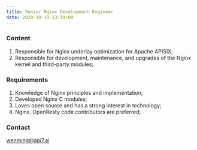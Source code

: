 ```yaml
---
title: Senior Nginx Development Engineer
date: 2020-10-19 13:19:00
---
```


### Content

1. Responsible for Nginx underlay optimization for Apache APISIX;
2. Responsible for development, maintenance, and upgrades of the Nginx kernel and third-party modules;

### Requirements

1. Knowledge of Nginx principles and implementation;
2. Developed Nginx C modules;
3. Loves open source and has a strong interest in technology;
4. Nginx, OpenResty code contributors are preferred;

### Contact

[wenming@api7.ai](mailto:wenming@api7.ai)
